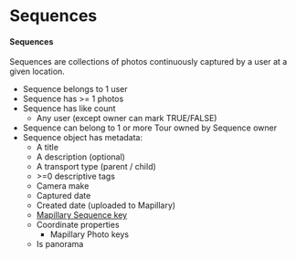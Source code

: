 # Sequences



#### Sequences

Sequences are collections of photos continuously captured by a user at a given location.

* Sequence belongs to 1 user
* Sequence has &gt;= 1 photos
* Sequence has like count
  * Any user \(except owner can mark TRUE/FALSE\)
* Sequence can belong to 1 or more Tour owned by Sequence owner
* Sequence object has metadata:
  * A title
  * A description \(optional\)
  * A transport type \(parent / child\)
  * &gt;=0 descriptive tags
  * Camera make
  * Captured date
  * Created date \(uploaded to Mapillary\)
  * [Mapillary Sequence key](https://www.mapillary.com/developer/api-documentation/#sequences)
  * Coordinate properties
    * Mapillary Photo keys
  * Is panorama

